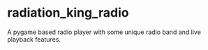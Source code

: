 # radiation_king_radio
A pygame based radio player with some unique radio band and live playback features.
